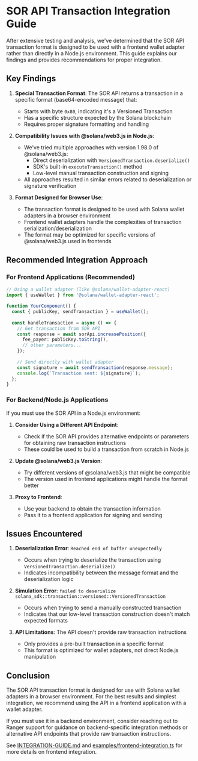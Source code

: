 # SOR API Transaction Integration Guide

After extensive testing and analysis, we've determined that the SOR API transaction format is designed to be used with a frontend wallet adapter rather than directly in a Node.js environment. This guide explains our findings and provides recommendations for proper integration.

## Key Findings

1. **Special Transaction Format**: The SOR API returns a transaction in a specific format (base64-encoded message) that:
   - Starts with byte `0x80`, indicating it's a Versioned Transaction
   - Has a specific structure expected by the Solana blockchain
   - Requires proper signature formatting and handling

2. **Compatibility Issues with @solana/web3.js in Node.js**:
   - We've tried multiple approaches with version 1.98.0 of @solana/web3.js:
     - Direct deserialization with `VersionedTransaction.deserialize()`
     - SDK's built-in `executeTransaction()` method
     - Low-level manual transaction construction and signing
   - All approaches resulted in similar errors related to deserialization or signature verification

3. **Format Designed for Browser Use**: 
   - The transaction format is designed to be used with Solana wallet adapters in a browser environment
   - Frontend wallet adapters handle the complexities of transaction serialization/deserialization
   - The format may be optimized for specific versions of @solana/web3.js used in frontends

## Recommended Integration Approach

### For Frontend Applications (Recommended)

```typescript
// Using a wallet adapter (like @solana/wallet-adapter-react)
import { useWallet } from '@solana/wallet-adapter-react';

function YourComponent() {
  const { publicKey, sendTransaction } = useWallet();
  
  const handleTransaction = async () => {
    // Get transaction from SOR API
    const response = await sorApi.increasePosition({
      fee_payer: publicKey.toString(),
      // other parameters...
    });
    
    // Send directly with wallet adapter
    const signature = await sendTransaction(response.message);
    console.log(`Transaction sent: ${signature}`);
  };
}
```

### For Backend/Node.js Applications

If you must use the SOR API in a Node.js environment:

1. **Consider Using a Different API Endpoint**:
   - Check if the SOR API provides alternative endpoints or parameters for obtaining raw transaction instructions
   - These could be used to build a transaction from scratch in Node.js

2. **Update @solana/web3.js Version**:
   - Try different versions of @solana/web3.js that might be compatible
   - The version used in frontend applications might handle the format better

3. **Proxy to Frontend**:
   - Use your backend to obtain the transaction information
   - Pass it to a frontend application for signing and sending

## Issues Encountered

1. **Deserialization Error**: `Reached end of buffer unexpectedly`
   - Occurs when trying to deserialize the transaction using `VersionedTransaction.deserialize()`
   - Indicates incompatibility between the message format and the deserialization logic

2. **Simulation Error**: `failed to deserialize solana_sdk::transaction::versioned::VersionedTransaction`
   - Occurs when trying to send a manually constructed transaction
   - Indicates that our low-level transaction construction doesn't match expected formats

3. **API Limitations**: The API doesn't provide raw transaction instructions
   - Only provides a pre-built transaction in a specific format
   - This format is optimized for wallet adapters, not direct Node.js manipulation

## Conclusion

The SOR API transaction format is designed for use with Solana wallet adapters in a browser environment. For the best results and simplest integration, we recommend using the API in a frontend application with a wallet adapter.

If you must use it in a backend environment, consider reaching out to Ranger support for guidance on backend-specific integration methods or alternative API endpoints that provide raw transaction instructions.

See [INTEGRATION-GUIDE.md](./INTEGRATION-GUIDE.md) and [examples/frontend-integration.ts](./examples/frontend-integration.ts) for more details on frontend integration. 